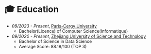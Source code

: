 # 🎓 Education
- *08/2023 - Present*, [Paris-Cergy University](https://www.cyu.fr)
  - Bachelor(Licence) of Computer Science(Informatique)
- *09/2020 - Present*, [Zhejiang University of Science and Technology](https://www.zust.edu.cn)
  - Bachelor of Science in Data Science
  - Average Score: 88.18/100 (TOP 3)